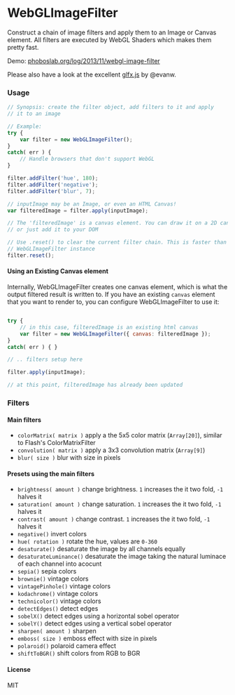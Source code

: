 WebGLImageFilter
==========

Construct a chain of image filters and apply them to an Image or Canvas element.
All filters are executed by WebGL Shaders which makes them pretty fast.


Demo: [phoboslab.org/log/2013/11/webgl-image-filter](http://phoboslab.org/log/2013/11/fast-image-filters-with-webgl)


Please also have a look at the excellent [glfx.js](https://github.com/evanw/glfx.js) by @evanw.


### Usage ###

```javascript
// Synopsis: create the filter object, add filters to it and apply
// it to an image

// Example:
try {
	var filter = new WebGLImageFilter();
}
catch( err ) {
	// Handle browsers that don't support WebGL
}

filter.addFilter('hue', 180);
filter.addFilter('negative');
filter.addFilter('blur', 7);

// inputImage may be an Image, or even an HTML Canvas!
var filteredImage = filter.apply(inputImage);

// The 'filteredImage' is a canvas element. You can draw it on a 2D canvas
// or just add it to your DOM

// Use .reset() to clear the current filter chain. This is faster than creating a new
// WebGLImageFilter instance
filter.reset();
```

#### Using an Existing Canvas element

Internally, WebGLImageFilter creates one canvas element, which is what the output filtered result is written to.
If you have an existing `canvas` element that you want to render to, you can configure WebGLImageFilter to use it:

```javascript

try {
	// in this case, filteredImage is an existing html canvas
	var filter = new WebGLImageFilter({ canvas: filteredImage });
}
catch( err ) { }

// .. filters setup here

filter.apply(inputImage); 

// at this point, filteredImage has already been updated

```


### Filters ###

#### Main filters ####
- `colorMatrix( matrix )` apply a the 5x5 color matrix (`Array[20]`), similar to Flash's ColorMatrixFilter
- `convolution( matrix )` apply a 3x3 convolution matrix (`Array[9]`)
- `blur( size )` blur with size in pixels

#### Presets using the main filters ####
- `brightness( amount )` change brightness. `1` increases the it two fold, `-1` halves it
- `saturation( amount )` change saturation. `1` increases the it two fold, `-1` halves it
- `contrast( amount )` change contrast. `1` increases the it two fold, `-1` halves it
- `negative()` invert colors
- `hue( rotation )` rotate the hue, values are `0-360`
- `desaturate()` desaturate the image by all channels equally
- `desaturateLuminance()` desaturate the image taking the natural luminace of each channel into acocunt
- `sepia()` sepia colors
- `brownie()` vintage colors
- `vintagePinhole()` vintage colors
- `kodachrome()` vintage colors
- `technicolor()` vintage colors
- `detectEdges()` detect edges
- `sobelX()` detect edges using a horizontal sobel operator
- `sobelY()` detect edges using a vertical sobel operator
- `sharpen( amount )` sharpen
- `emboss( size )` emboss effect with size in pixels
- `polaroid()` polaroid camera effect
- `shiftToBGR()` shift colors from RGB to BGR



#### License
MIT
